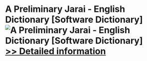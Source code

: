 # A Preliminary Jarai - English Dictionary [Software Dictionary]<br />![A Preliminary Jarai - English Dictionary [Software Dictionary]](https://mycommerce.akamaized.net/api/pimages/P300375350/BIG/300375350.PNG)<br />[>> Detailed information](https://secure.shareit.com/shareit/product.html?productid=300375350&affiliateid=200057808)